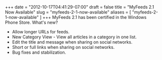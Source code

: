 +++
date = "2012-10-17T04:41:29-07:00"
draft = false
title = "MyFeeds 2.1 Now Available"
slug = "myfeeds-2-1-now-available"
aliases = [
	"myfeeds-2-1-now-available"
]
+++
MyFeeds 2.1 has been certified in the Windows Phone Store. What's new?
<ul>
	<li>Allow longer URLs for feeds.</li>
	<li>New Category View - View all articles in a category in one list.</li>
	<li>Edit the title and message when sharing on social networks.</li>
	<li>Short or full links when sharing on social networks.</li>
	<li>Bug fixes and stabilization.</li>
</ul>